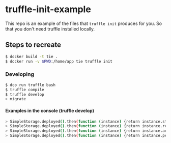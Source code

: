 # truffle-init-example
This repo is an example of the files that `truffle init` produces for you. So that you don't need truffle installed locally.


## Steps to recreate

``` bash
$ docker build -t tie .
$ docker run -v $PWD:/home/app tie truffle init
```

### Developing

```bash
$ dco run truffle bash
$ truffle compile
$ truffle develop
> migrate
```

#### Examples in the console (truffle develop)

```bash
> SimpleStorage.deployed().then(function (instance) {return instance.store(24);})
> SimpleStorage.deployed().then(function (instance) {return instance.retrieve();})
> SimpleStorage.deployed().then(function (instance) {return instance.addPerson("Diego", 8);})
> SimpleStorage.deployed().then(function (instance) {return instance.people.call(0);})

```

